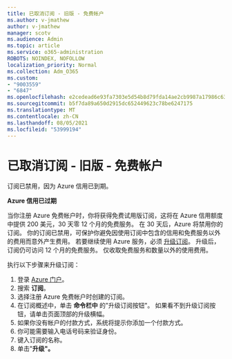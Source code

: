 ```yaml
---
title: 已取消订阅 - 旧版 - 免费帐户
ms.author: v-jmathew
author: v-jmathew
manager: scotv
ms.audience: Admin
ms.topic: article
ms.service: o365-administration
ROBOTS: NOINDEX, NOFOLLOW
localization_priority: Normal
ms.collection: Adm_O365
ms.custom:
- "9003559"
- "6847"
ms.openlocfilehash: e2cedead6e93fa7303e5d54b8d79fda14ae2cb9987a17986c6327ac78189c4e4
ms.sourcegitcommit: b5f7da89a650d2915dc652449623c78be6247175
ms.translationtype: MT
ms.contentlocale: zh-CN
ms.lasthandoff: 08/05/2021
ms.locfileid: "53999194"
---
```

# <a name="subscription-cancelled---legacy---free-account"></a>已取消订阅 - 旧版 - 免费帐户

订阅已禁用，因为 Azure 信用已到期。

**Azure 信用已过期**

当你注册 Azure 免费帐户时，你将获得免费试用版订阅，这将在 Azure 信用额度中提供 200 美元，30 天零 12 个月的免费服务。 在 30 天后，Azure 将禁用你的订阅。 你的订阅已禁用，可保护你避免因使用订阅中包含的信用和免费服务以外的费用而意外产生费用。 若要继续使用 Azure 服务，必须 [升级订阅](https://docs.microsoft.com/azure/cost-management-billing/manage/upgrade-azure-subscription)。 升级后，订阅仍可访问 12 个月的免费服务。 仅收取免费服务和数量以外的使用费用。

执行以下步骤来升级订阅：

1. 登录 [Azure 门户](https://portal.azure.com/)。
2. 搜索 **订阅**。
3. 选择注册 Azure 免费帐户时创建的订阅。
4. 在订阅概述中，单击 **命令栏中** 的"升级订阅按钮"。 如果看不到升级订阅按钮，请单击页面顶部的升级横幅。
5. 如果你没有帐户的付款方式，系统将提示你添加一个付款方式。
6. 你可能需要输入电话号码来验证身份。
7. 键入订阅的名称。
8. 单击"**升级"。**
